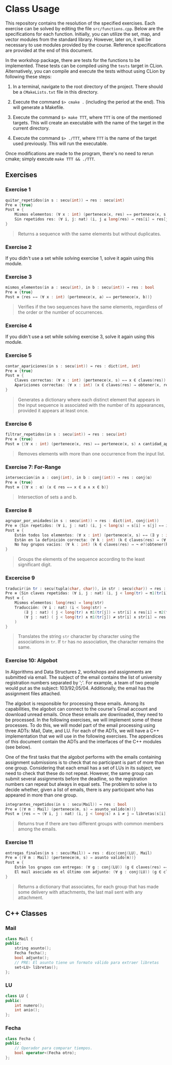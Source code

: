 # Class Usage

This repository contains the resolution of the specified exercises. Each exercise can be solved by editing the file `src/functions.cpp`. Below are the specifications for each function. Initially, you can utilize the set, map, and vector modules from the standard library. However, later on, it will be necessary to use modules provided by the course. Reference specifications are provided at the end of this document.

In the workshop package, there are tests for the functions to be implemented. These tests can be compiled using the `tests` target in CLion. Alternatively, you can compile and execute the tests without using CLion by following these steps:

1. In a terminal, navigate to the root directory of the project. There should be a `CMakeLists.txt` file in this directory.

2. Execute the command `$> cmake .` (including the period at the end). This will generate a Makefile.

3. Execute the command `$> make TTT`, where `TTT` is one of the mentioned targets. This will create an executable with the name of the target in the current directory.

4. Execute the command `$> ./TTT`, where `TTT` is the name of the target used previously. This will run the executable.

Once modifications are made to the program, there's no need to rerun cmake; simply execute `make TTT && ./TTT`.

## Exercises
### Exercise 1
```cpp
quitar_repetidos(in s : secu(int)) → res : secu(int)
Pre ≡ {true}
Post ≡ {
    Mismos elementos: (∀ x : int) (pertenece(x, res) ⇐⇒ pertenece(x, s))
    Sin repetidos res: (∀ i, j: nat) (i, j ≤ long(res) ⇒ res[i] = res[j] ⇐⇒ i = j)
}
```
> Returns a sequence with the same elements but without duplicates.

### Exercise 2
If you didn't use a set while solving exercise 1, solve it again using this module.

### Exercise 3
```cpp
mismos_elementos(in a : secu(int), in b : secu(int)) → res : bool
Pre ≡ {true}
Post ≡ {res ⇐⇒ (∀ x : int) (pertenece(x, a) ⇐⇒ pertenece(x, b))}
```
>Verifies if the two sequences have the same elements, regardless of the order or the number of occurrences.

### Exercise 4
If you didn't use a set while solving exercise 3, solve it again using this module.

### Exercise 5
```cpp
contar_apariciones(in s : secu(int)) → res : dict(int, int)
Pre ≡ {true}
Post ≡ {
    Claves correctas: (∀ x : int) (pertenece(x, s) ⇐⇒ x ∈ claves(res))
    Apariciones correctas: (∀ x : int) (x ∈ claves(res) ⇒ obtener(x, res) = cantidad_apariciones(x, s))
}
```
> Generates a dictionary where each distinct element that appears in the input sequence is associated with the number of its appearances, provided it appears at least once.

### Exercise 6
```cpp
filtrar_repetidos(in s : secu(int)) → res : secu(int)
Pre ≡ {true}
Post ≡ {(∀ x : int) (pertenece(x, res) ⇐⇒ pertenece(x, s) ∧ cantidad_apariciones(x, s) = 1)}
```
>  Removes elements with more than one occurrence from the input list.

### Exercise 7: For-Range
```cpp
interseccion(in a : conj(int), in b : conj(int)) → res : conj(α)
Pre ≡ {true}
Post ≡ {(∀ x : α) (x ∈ res ⇐⇒ x ∈ a ∧ x ∈ b)}
```
> Intersection of sets a and b.

### Exercise 8
```cpp
agrupar_por_unidades(in s : secu(int)) → res : dict(int, conj(int))
Pre ≡ {Sin repetidos: (∀ i, j : nat) (i, j < long(s) ⇒ s[i] = s[j] ⇐⇒ i = j)}
Post ≡ {
    Están todos los elementos: (∀ x : int) (pertenece(x, s) ⇐⇒ (∃ y : int) (def?(y, res) ∧ x ∈ obtener(y, res)) )
    Están en la definición correcta: (∀ k : int) (k ∈ claves(res) ⇒ (∀ s : int) (pertenece(s, obtener(k, res)) ⇒ s mod 10 = k) )
    No hay grupos vacíos: (∀ k : int) (k ∈ claves(res) ⇒ ¬ ∅?(obtener(k, res)))
}
```
> Groups the elements of the sequence according to the least significant digit.

### Excercise 9
```cpp
traducir(in tr : secu(tupla(char, char)), in str : secu(char)) → res : secu(char)
Pre ≡ {Sin claves repetidas: (∀ i, j : nat) (i, j < long(tr) ⇒ π1(tr[i]) = π1(tr[j]) ⇐⇒ i = j)}
Post ≡ {
    Mismos elementos: long(res) = long(str)
    Traducción: (∀ i : nat) (i < long(str) ⇒
        (∃ j : nat) ( j < long(tr) ∧ π1(tr[j]) = str[i] ∧ res[i] = π2(tr[j]) )∨
        (∀ j : nat) ( j < long(tr) ∧ π1(tr[j]) ≠ str[i] ∧ str[i] = res[i])
    )
}
```
> Translates the string `str` character by character using the associations in `tr`. If `tr` has no association, the character remains the same.

### Exercise 10: Algobot
In Algorithms and Data Structures 2, workshops and assignments are submitted via email. The subject of the email contains the list of university registration numbers separated by ';'. For example, a team of two people would put as the subject: 103/92;05/04. Additionally, the email has the assignment files attached.

The algobot is responsible for processing these emails. Among its capabilities, the algobot can connect to the course's Gmail account and download unread emails. Once these emails are downloaded, they need to be processed. In the following exercises, we will implement some of these processes. To do this, we will model part of the email processing using three ADTs: Mail, Date, and LU. For each of the ADTs, we will have a C++ implementation that we will use in the following exercises. The appendices of this document contain the ADTs and the interfaces of the C++ modules (see below).

One of the first tasks that the algobot performs with the emails containing assignment submissions is to check that no participant is part of more than one group. Considering that each email has a set of LUs in its subject, we need to check that these do not repeat. However, the same group can submit several assignments before the deadline, so the registration numbers can repeat but always in equal sets. The problem to solve is to decide whether, given a list of emails, there is any participant who has appeared in more than one group.

```cpp
integrantes_repetidos(in s : secu(Mail)) → res : bool
Pre ≡ {(∀ m : Mail) (pertenece(m, s) ⇒ asunto_valido(m))}
Post ≡ {res = ¬ (∀ i, j : nat) (i, j < long(s) ∧ i ≠ j ⇒ libretas(s[i]) = libretas(s[j]) ∨ libretas(s[i]) ∩ libretas(s[j]) = ∅)}
```
> Returns true if there are two different groups with common members among the emails.

### Exercise 11
```cpp
entregas_finales(in s : secu(Mail)) → res : dicc(conj(LU), Mail)
Pre ≡ {(∀ m : Mail) (pertenece(m, s) ⇒ asunto valido(m))}
Post ≡ {
    Están los grupos con entregas: (∀ g : conj(LU)) (g ∈ claves(res) ⇐⇒ (∃ i : nat) (i < long(s) ∧ libretas(s[i]) = g ∧ adjunto(s[i])))
    El mail asociado es el último con adjunto: (∀ g : conj(LU)) (g ∈ claves(res) ⇒ (∀ i : nat) (i < long(s) ⇒ (¬ adjuntos(s[i]) ∨ libretas(s[i]) ≠ g) ∨ (fecha(s[i]) ≤ fecha(obtener(g, res))) ) )
}
```
> Returns a dictionary that associates, for each group that has made some delivery with attachments, the last mail sent with any attachment.


## C++ Classes
### Mail
```cpp
class Mail {
public:
    string asunto();
    Fecha fecha();
    bool adjunto();
    // PRE: El asunto tiene un formato válido para extraer libretas
    set<LU> libretas();
};
```
### LU
```cpp
class LU {
public:
    int numero();
    int anio();
};
```
### Fecha
```cpp
class Fecha {
public:
    // Operador para comparar tiempos.
    bool operator<(Fecha otro);
};
```
